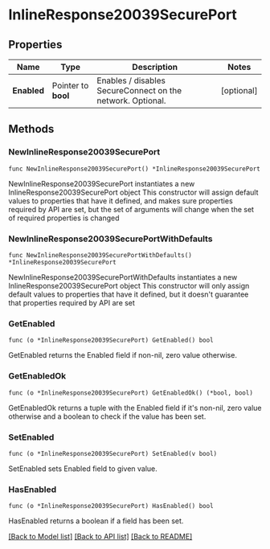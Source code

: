 # InlineResponse20039SecurePort

## Properties

Name | Type | Description | Notes
------------ | ------------- | ------------- | -------------
**Enabled** | Pointer to **bool** | Enables / disables SecureConnect on the network. Optional. | [optional] 

## Methods

### NewInlineResponse20039SecurePort

`func NewInlineResponse20039SecurePort() *InlineResponse20039SecurePort`

NewInlineResponse20039SecurePort instantiates a new InlineResponse20039SecurePort object
This constructor will assign default values to properties that have it defined,
and makes sure properties required by API are set, but the set of arguments
will change when the set of required properties is changed

### NewInlineResponse20039SecurePortWithDefaults

`func NewInlineResponse20039SecurePortWithDefaults() *InlineResponse20039SecurePort`

NewInlineResponse20039SecurePortWithDefaults instantiates a new InlineResponse20039SecurePort object
This constructor will only assign default values to properties that have it defined,
but it doesn't guarantee that properties required by API are set

### GetEnabled

`func (o *InlineResponse20039SecurePort) GetEnabled() bool`

GetEnabled returns the Enabled field if non-nil, zero value otherwise.

### GetEnabledOk

`func (o *InlineResponse20039SecurePort) GetEnabledOk() (*bool, bool)`

GetEnabledOk returns a tuple with the Enabled field if it's non-nil, zero value otherwise
and a boolean to check if the value has been set.

### SetEnabled

`func (o *InlineResponse20039SecurePort) SetEnabled(v bool)`

SetEnabled sets Enabled field to given value.

### HasEnabled

`func (o *InlineResponse20039SecurePort) HasEnabled() bool`

HasEnabled returns a boolean if a field has been set.


[[Back to Model list]](../README.md#documentation-for-models) [[Back to API list]](../README.md#documentation-for-api-endpoints) [[Back to README]](../README.md)


